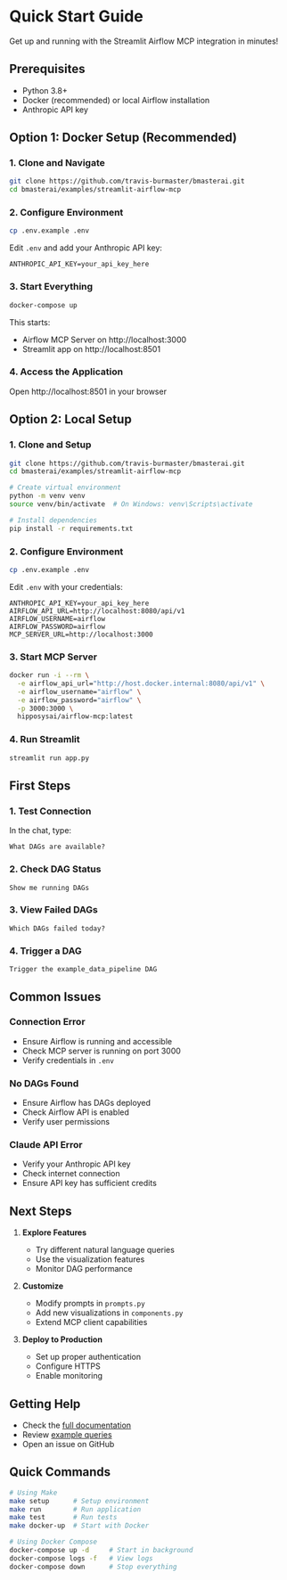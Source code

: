# Quick Start Guide

Get up and running with the Streamlit Airflow MCP integration in minutes!

## Prerequisites

- Python 3.8+
- Docker (recommended) or local Airflow installation
- Anthropic API key

## Option 1: Docker Setup (Recommended)

### 1. Clone and Navigate
```bash
git clone https://github.com/travis-burmaster/bmasterai.git
cd bmasterai/examples/streamlit-airflow-mcp
```

### 2. Configure Environment
```bash
cp .env.example .env
```

Edit `.env` and add your Anthropic API key:
```env
ANTHROPIC_API_KEY=your_api_key_here
```

### 3. Start Everything
```bash
docker-compose up
```

This starts:
- Airflow MCP Server on http://localhost:3000
- Streamlit app on http://localhost:8501

### 4. Access the Application
Open http://localhost:8501 in your browser

## Option 2: Local Setup

### 1. Clone and Setup
```bash
git clone https://github.com/travis-burmaster/bmasterai.git
cd bmasterai/examples/streamlit-airflow-mcp

# Create virtual environment
python -m venv venv
source venv/bin/activate  # On Windows: venv\Scripts\activate

# Install dependencies
pip install -r requirements.txt
```

### 2. Configure Environment
```bash
cp .env.example .env
```

Edit `.env` with your credentials:
```env
ANTHROPIC_API_KEY=your_api_key_here
AIRFLOW_API_URL=http://localhost:8080/api/v1
AIRFLOW_USERNAME=airflow
AIRFLOW_PASSWORD=airflow
MCP_SERVER_URL=http://localhost:3000
```

### 3. Start MCP Server
```bash
docker run -i --rm \
  -e airflow_api_url="http://host.docker.internal:8080/api/v1" \
  -e airflow_username="airflow" \
  -e airflow_password="airflow" \
  -p 3000:3000 \
  hipposysai/airflow-mcp:latest
```

### 4. Run Streamlit
```bash
streamlit run app.py
```

## First Steps

### 1. Test Connection
In the chat, type:
```
What DAGs are available?
```

### 2. Check DAG Status
```
Show me running DAGs
```

### 3. View Failed DAGs
```
Which DAGs failed today?
```

### 4. Trigger a DAG
```
Trigger the example_data_pipeline DAG
```

## Common Issues

### Connection Error
- Ensure Airflow is running and accessible
- Check MCP server is running on port 3000
- Verify credentials in `.env`

### No DAGs Found
- Ensure Airflow has DAGs deployed
- Check Airflow API is enabled
- Verify user permissions

### Claude API Error
- Verify your Anthropic API key
- Check internet connection
- Ensure API key has sufficient credits

## Next Steps

1. **Explore Features**
   - Try different natural language queries
   - Use the visualization features
   - Monitor DAG performance

2. **Customize**
   - Modify prompts in `prompts.py`
   - Add new visualizations in `components.py`
   - Extend MCP client capabilities

3. **Deploy to Production**
   - Set up proper authentication
   - Configure HTTPS
   - Enable monitoring

## Getting Help

- Check the [full documentation](README.md)
- Review [example queries](README.md#usage-examples)
- Open an issue on GitHub

## Quick Commands

```bash
# Using Make
make setup      # Setup environment
make run        # Run application
make test       # Run tests
make docker-up  # Start with Docker

# Using Docker Compose
docker-compose up -d     # Start in background
docker-compose logs -f   # View logs
docker-compose down      # Stop everything
```